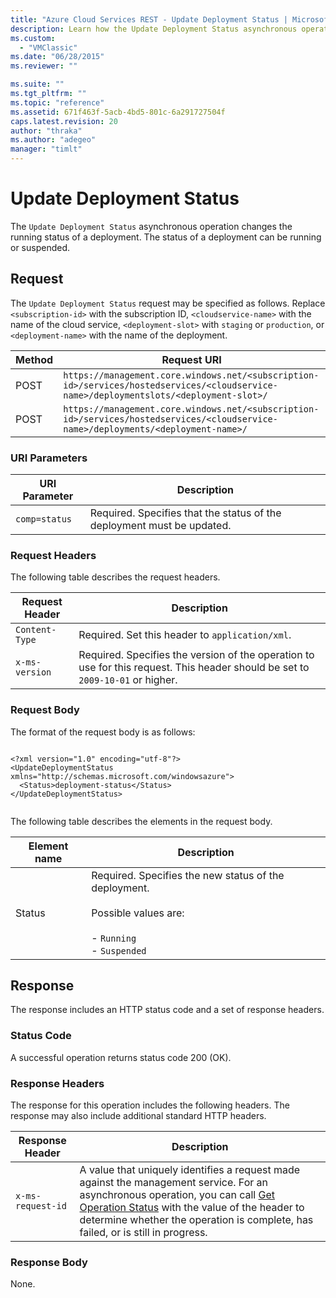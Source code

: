 ```yaml
---
title: "Azure Cloud Services REST - Update Deployment Status | Microsoft Docs"
description: Learn how the Update Deployment Status asynchronous operation changes the running status of a deployment.
ms.custom: 
  - "VMClassic"
ms.date: "06/28/2015"
ms.reviewer: ""

ms.suite: ""
ms.tgt_pltfrm: ""
ms.topic: "reference"
ms.assetid: 671f463f-5acb-4bd5-801c-6a291727504f
caps.latest.revision: 20
author: "thraka"
ms.author: "adegeo"
manager: "timlt"
---
```

# Update Deployment Status
The `Update Deployment Status` asynchronous operation changes the running status of a deployment. The status of a deployment can be running or suspended.  
  
## Request  
 The `Update Deployment Status` request may be specified as follows. Replace `<subscription-id>` with the subscription ID, `<cloudservice-name>` with the name of the cloud service, `<deployment-slot>` with `staging` or `production`, or `<deployment-name>` with the name of the deployment.  
  
|Method|Request URI|  
|------------|-----------------|  
|POST|`https://management.core.windows.net/<subscription-id>/services/hostedservices/<cloudservice-name>/deploymentslots/<deployment-slot>/`|  
|POST|`https://management.core.windows.net/<subscription-id>/services/hostedservices/<cloudservice-name>/deployments/<deployment-name>/`|  
  
### URI Parameters  
  
|URI Parameter|Description|  
|-------------------|-----------------|  
|`comp=status`|Required. Specifies that the status of the deployment must be updated.|  
  
### Request Headers  
 The following table describes the request headers.  
  
|Request Header|Description|  
|--------------------|-----------------|  
|`Content-Type`|Required. Set this header to `application/xml`.|  
|`x-ms-version`|Required. Specifies the version of the operation to use for this request. This header should be set to `2009-10-01` or higher.|  
  
### Request Body  
 The format of the request body is as follows:  
  
```  
  
<?xml version="1.0" encoding="utf-8"?>  
<UpdateDeploymentStatus xmlns="http://schemas.microsoft.com/windowsazure">  
  <Status>deployment-status</Status>  
</UpdateDeploymentStatus>  
  
```  
  
 The following table describes the elements in the request body.  
  
|Element name|Description|  
|------------------|-----------------|  
|Status|Required. Specifies the new status of the deployment.<br /><br /> Possible values are:<br /><br /> -   `Running`<br />-   `Suspended`|  
  
## Response  
 The response includes an HTTP status code and a set of response headers.  
  
### Status Code  
 A successful operation returns status code 200 (OK).  
  
### Response Headers  
 The response for this operation includes the following headers. The response may also include additional standard HTTP headers.  
  
|Response Header|Description|  
|---------------------|-----------------|  
|`x-ms-request-id`|A value that uniquely identifies a request made against the management service. For an asynchronous operation, you can call [Get Operation Status](https://msdn.microsoft.com/library/azure/1215ece5-cbef-4a85-a3db-ab6c20c2c6df) with the value of the header to determine whether the operation is complete, has failed, or is still in progress.|  
  
### Response Body  
 None.